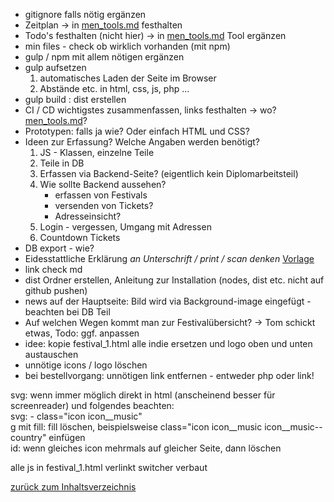 - gitignore falls nötig ergänzen
- Zeitplan -> in [men_tools.md]() festhalten
- Todo's festhalten (nicht hier) -> in [men_tools.md]() Tool ergänzen
- min files - check ob wirklich vorhanden (mit npm)
- gulp / npm mit allem nötigen ergänzen
- gulp aufsetzen  
    1. automatisches Laden der Seite im Browser
    2. Abstände etc. in html, css, js, php ...
- gulp build : dist erstellen
- CI / CD wichtigstes zusammenfassen, links festhalten -> wo? [men_tools.md]()?
- Prototypen: falls ja wie? Oder einfach HTML und CSS?
- Ideen zur Erfassung? Welche Angaben werden benötigt? 
    1. JS - Klassen, einzelne Teile
    2. Teile in DB
    3. Erfassen via Backend-Seite? (eigentlich kein Diplomarbeitsteil)
    4. Wie sollte Backend aussehen? 
        - erfassen von Festivals
        - versenden von Tickets?
        - Adresseinsicht?
    5. Login - vergessen, Umgang mit Adressen
    6. Countdown Tickets
- DB export - wie?
 - Eidesstattliche Erklärung _an Unterschrift / print / scan denken_ 
 [Vorlage](https://docs.google.com/document/d/1Ww_N4ldXzhiEH6JXWizSCmLFYKU5LkGJV4W8mb1bWJc/edit)         
 - link check md
 - dist Ordner erstellen, Anleitung zur Installation (nodes,
  dist etc. nicht auf github pushen)
  - news auf der Hauptseite: Bild wird via Background-image
  eingefügt - beachten bei DB Teil
- Auf welchen Wegen kommt man zur Festivalübersicht?
-> Tom schickt etwas, Todo: ggf. anpassen
- idee: kopie festival_1.html alle indie ersetzen und logo oben und unten austauschen
- unnötige icons / logo löschen
- bei bestellvorgang: unnötigen link entfernen - entweder php oder link!



svg:
wenn immer möglich direkt in html (anscheinend besser für screenreader) und folgendes beachten:  
svg: - class="icon  icon__music"  
g mit fill: fill löschen, beispielsweise class="icon  icon__music icon__music--country"
einfügen  
id: wenn gleiches icon mehrmals auf gleicher Seite, dann löschen  

alle js in festival_1.html verlinkt
switcher verbaut 
 
[zurück zum Inhaltsverzeichnis](../README.md)  